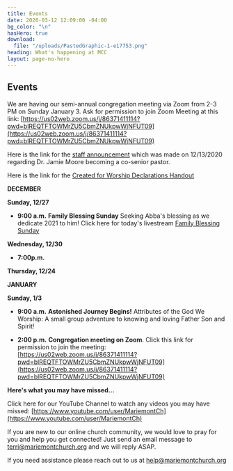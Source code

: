 ```yaml
---
title: Events
date: 2020-03-12 12:09:00 -04:00
bg_color: "\n"
hasHero: true
download:
  file: "/uploads/PastedGraphic-1-e17753.png"
heading: What's happening at MCC
layout: page-no-hero
---
```


## Events

We are having our semi-annual congregation meeting via Zoom from 2-3 PM on Sunday January 3. Ask for permission to join Zoom Meeting at this link:
[https://us02web.zoom.us/j/86371411114?pwd=blREQTFTOWMrZU5CbmZNUkpwWjNFUT09](https://us02web.zoom.us/j/86371411114?pwd=blREQTFTOWMrZU5CbmZNUkpwWjNFUT09)

Here is the link for the [staff announcement](https://drive.google.com/file/d/1fimihQTCfrLdNmrFnf8OVGG2fBwtAJv7/view?usp=sharing)  which was made on 12/13/2020 regarding Dr. Jamie Moore becoming a co-senior pastor.

Here is the link for the [Created for Worship Declarations Handout](https://drive.google.com/file/d/1bCTQeDUK1bBI30rwqdyiVlecur89yNSl/view?usp=sharing)

**DECEMBER**

**Sunday, 12/27**

* **9:00 a.m.** **Family Blessing Sunday**
Seeking Abba's blessing as we dedicate 2021 to him! Click here for today's livestream [Family Blessing Sunday
](https://youtu.be/YvgkxYv-sl8)

**Wednesday, 12/30**

* **7:00p.m.** 

**Thursday, 12/24**


**JANUARY**

**Sunday, 1/3**

* **9:00 a.m.** **Astonished Journey Begins!**
Attributes of the God We Worship: A small group adventure to knowing and loving Father Son and Spirit!

* **2:00 p.m.** **Congregation meeting on Zoom**. Click this link for permission to join the meeting: [https://us02web.zoom.us/j/86371411114?pwd=blREQTFTOWMrZU5CbmZNUkpwWjNFUT09](https://us02web.zoom.us/j/86371411114?pwd=blREQTFTOWMrZU5CbmZNUkpwWjNFUT09)

**Here's what you may have missed...**

Click here for our YouTube Channel to watch any videos you may have missed:
[https://www.youtube.com/user/MariemontCh](https://www.youtube.com/user/MariemontCh)

If you are new to our online church community, we would love to pray for you and help you get connected! Just send an email message to [terri@mariemontchurch.org](http://terri@mariemontchurch.org) and we will reply ASAP.

If you need assistance please reach out to us at [help@mariemontchurch.org](http://help@mariemontchurch.org)

